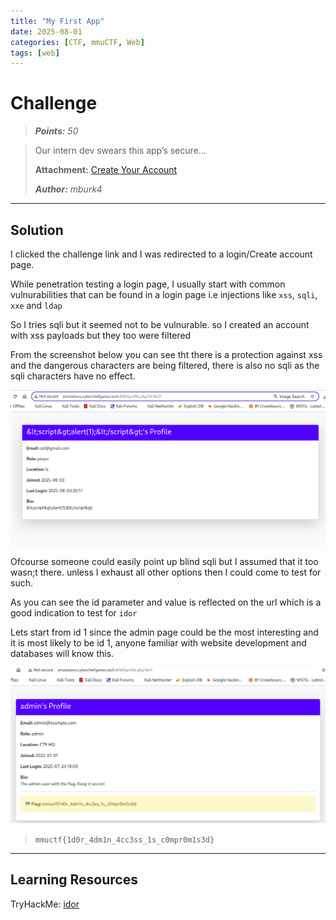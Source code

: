 ```yaml
---
title: "My First App"
date: 2025-08-01
categories: [CTF, mmuCTF, Web]
tags: [web]
---
```


# Challenge
>***Points:** 50*

> Our intern dev swears this app’s secure...
>
>**Attachment:** [Create Your Account](http://simulations.cyberchiefgames.tech:8081/profile.php)
>
>***Author:** mburk4*
>
---

## Solution

I clicked the challenge link and I was redirected to a login/Create account page.

While penetration testing a login page, I usually start with common vulnurabilities that can be found in a login page i.e injections like `xss`, `sqli`, `xxe` and `ldap`

So I tries sqli but it seemed not to be vulnurable. so I created an account with xss payloads but they too were filtered

From the screenshot below you can see tht there is a protection against xss and the dangerous characters are being filtered, there is also no sqli as the sqli characters have no effect.

![screenshot](/assets/img/mmuCTF_web1.png)

Ofcourse someone could easily point up blind sqli but I assumed that it too wasn;t there. unless I exhaust all other options then I could come to test for such.

As you can see the id parameter and value is reflected on the url which is a good indication to test for `idor`

Lets start from id 1 since the admin page could be the most interesting and it is most likely to be id 1, anyone familiar with website development and databases will know this.

![screenshot](/assets/img/mmuCTF_web2.png)

> `mmuctf{1d0r_4dm1n_4cc3ss_1s_c0mpr0m1s3d}`

---
## Learning Resources


TryHackMe: [idor](https://tryhackme.com/room/idor)
